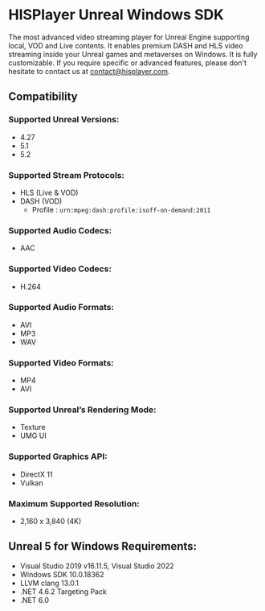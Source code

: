 # HISPlayer Unreal Windows SDK
The most advanced video streaming player for Unreal Engine supporting local, VOD and Live contents. It enables premium DASH and HLS video streaming inside your Unreal games and metaverses on Windows.
It is fully customizable. If you require specific or advanced features, please don't hesitate to contact us at [contact@hisplayer.com](mailto:contact@hisplayer.com).


## Compatibility
### Supported Unreal Versions: 
* 4.27
* 5.1
* 5.2

### Supported Stream Protocols: 
* HLS (Live & VOD)
* DASH (VOD)
  * Profile : `urn:mpeg:dash:profile:isoff-on-demand:2011`

### Supported Audio Codecs:
 * AAC

### Supported Video Codecs:
 * H.264

### Supported Audio Formats:
 * AVI
 * MP3
 * WAV

### Supported Video Formats:
* MP4
* AVI

### Supported Unreal’s Rendering Mode: 
* Texture
* UMG UI

### Supported Graphics API:
* DirectX 11
* Vulkan

### Maximum Supported Resolution:
* 2,160 x 3,840 (4K)

## Unreal 5 for Windows Requirements:
* Visual Studio 2019 v16.11.5, Visual Studio 2022
* Windows SDK 10.0.18362
* LLVM clang 13.0.1
* .NET 4.6.2 Targeting Pack
* .NET 6.0
